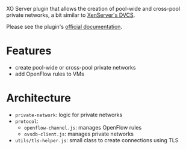 XO Server plugin that allows the creation of pool-wide and cross-pool private networks, a bit similar to [XenServer's DVCS](https://www.knowcitrix.com/posts/distributed-virtual-switch-controller-dvsc/).

Please see the plugin's [official documentation](https://xen-orchestra.com/docs/sdn_controller.html).

# Features

- create pool-wide or cross-pool private networks
- add OpenFlow rules to VMs

# Architecture

- `private-network`: logic for private networks
- `protocol`:
  - `openflow-channel.js`: manages OpenFlow rules
  - `ovsdb-client.js`: manages private networks
- `utils/tls-helper.js`: small class to create connections using TLS

